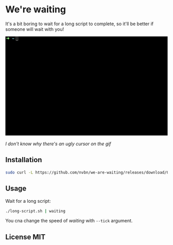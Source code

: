 # We're waiting

It's a bit boring to wait for a long script to complete,
so it'll be better if someone will wait with you!

[![gif with examples][examples-link]][examples-link]

*I don't know why there's an ugly cursor on the gif*

## Installation

```bash
sudo curl -L https://github.com/nvbn/we-are-waiting/releases/download/0.1/waiting-`uname -s`-`uname -m` -o /usr/local/bin/waiting
```

## Usage

Wait for a long script:

```bash
./long-script.sh | waiting
```

You cna change the speed of *waiting* with `--tick` argument.

## License MIT

[examples-link]:   https://raw.githubusercontent.com/nvbn/we-are-waiting/master/example.gif
